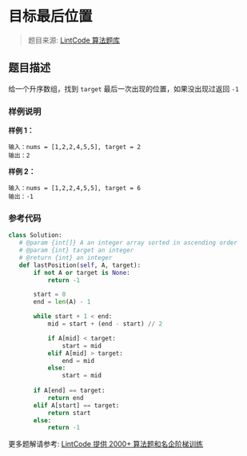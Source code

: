 # 目标最后位置
 > 题目来源: [LintCode 算法题库](https://www.lintcode.com/problem/last-position-of-target/?utm_source=sc-github-wzz)
 ## 题目描述
 给一个升序数组，找到 `target` 最后一次出现的位置，如果没出现过返回 `-1`
 ### 样例说明
 **样例 1：**
```
输入：nums = [1,2,2,4,5,5], target = 2
输出：2
```
**样例 2：**
```
输入：nums = [1,2,2,4,5,5], target = 6
输出：-1
```
 ### 参考代码
 ```python
class Solution:
    # @param {int[]} A an integer array sorted in ascending order
    # @param {int} target an integer
    # @return {int} an integer
    def lastPosition(self, A, target):
        if not A or target is None:
            return -1

        start = 0
        end = len(A) - 1

        while start + 1 < end:
            mid = start + (end - start) // 2

            if A[mid] < target:
                start = mid
            elif A[mid] > target:
                end = mid
            else:
                start = mid
    
        if A[end] == target:
            return end
        elif A[start] == target:
            return start
        else:
            return -1
```
 更多题解请参考: [LintCode 提供 2000+ 算法题和名企阶梯训练](https://www.lintcode.com/problem/?utm_source=sc-github-wzz)